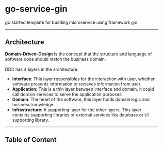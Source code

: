 # go-service-gin
go started template for building microservice using framework gin

---

## Architecture
**Domain-Driven-Design** is the concept that the structure and language of software code should match the business domain. <br><br>
DDD has 4 layers in the architecture:

- **Interface**: This layer responsibles for the interaction with user, whether software presents information or recieves information from user.
- **Application**: This is a thin layer between interface and domain, it could call domain services to serve the application purposes.
- **Domain**: The heart of the software, this layer holds domain logic and business knowledge.
- **Infrastructure**: A supporting layer for the other layers. This layer contains supporting libraries or external services like database or UI supporting library.

---

## Table of Content